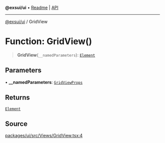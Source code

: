 **@exsui/ui** • [Readme](../README.md) \| [API](../globals.md)

***

[@exsui/ui](../README.md) / GridView

# Function: GridView()

> **GridView**(`__namedParameters`): [`Element`](../-internal-/interfaces/Element.md)

## Parameters

• **\_\_namedParameters**: [`GridViewProps`](../interfaces/GridViewProps.md)

## Returns

[`Element`](../-internal-/interfaces/Element.md)

## Source

[packages/ui/src/Views/GridView.tsx:4](https://github.com/dirheimerb/exsui/blob/c97dab6/packages/ui/src/Views/GridView.tsx#L4)
